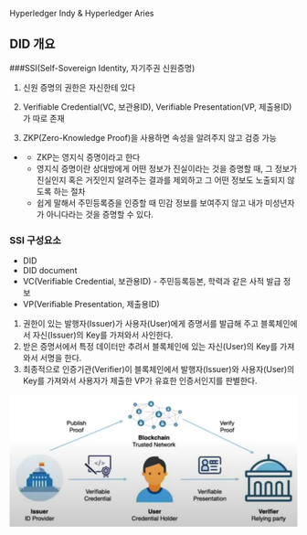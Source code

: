 Hyperledger Indy & Hyperledger Aries



## DID 개요

###SSI(Self-Sovereign Identity, 자기주권 신원증명)

1. 신원 증명의 권한은 자신한테 있다

2. Verifiable Credential(VC, 보관용ID), Verifiable Presentation(VP, 제출용ID)가 따로 존재

3. ZKP(Zero-Knowledge Proof)을 사용하면 속성을 알려주지 않고 검증 가능

- - ZKP는 영지식 증명이라고 한다
  - 영지식 증명이란 상대방에게 어떤 정보가 진실이라는 것을 증명할 때, 그 정보가 진실인지 혹은 거짓인지 알려주는 결과를 제외하고 그 어떤 정보도 노출되지 않도록 하는 절차
  - 쉽게 말해서 주민등록증을 인증할 때 민감 정보를 보여주지 않고 내가 미성년자가 아니다라는 것을 증명할 수 있다.

### SSI 구성요소

- DID
- DID document
- VC(Verifiable Credential, 보관용ID) - 주민등록등본, 학력과 같은 사적 발급 정보
- VP(Verifiable Presentation, 제출용ID)

1. 권한이 있는 발행자(Issuer)가 사용자(User)에게 증명서를 발급해 주고 블록체인에서 자신(Issuer)의 Key를 가져와서 사인한다.
2. 받은 증명서에서 특정 데이터만 추려서 블록체인에 있는 자신(User)의 Key를 가져와서 서명을 한다.
3. 최종적으로 인증기관(Verifier)이 블록체인에서 발행자(Issuer)와 사용자(User)의 Key를 가져와서 사용자가 제출한 VP가 유효한 인증서인지를 판별한다.

<img src="./image/Blockchain.png" alt="w" style="zoom:60%;" />

